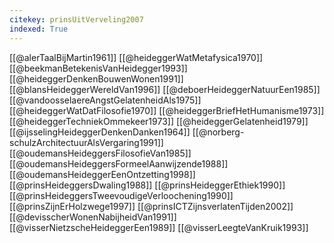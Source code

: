 ```yaml
---
citekey: prinsUitVerveling2007
indexed: True
---
```

[[@alerTaalBijMartin1961]]
[[@heideggerWatMetafysica1970]]
[[@beekmanBetekenisVanHeidegger1993]]
[[@heideggerDenkenBouwenWonen1991]]
[[@blansHeideggerWereldVan1996]]
[[@deboerHeideggerNatuurEen1985]]
[[@vandoosselaereAngstGelatenheidAls1975]]
[[@heideggerWatDatFilosofie1970]]
[[@heideggerBriefHetHumanisme1973]]
[[@heideggerTechniekOmmekeer1973]]
[[@heideggerGelatenheid1979]]
[[@ijsselingHeideggerDenkenDanken1964]]
[[@norberg-schulzArchitectuurAlsVergaring1991]]
[[@oudemansHeideggersFilosofieVan1985]]
[[@oudemansHeideggersFormeelAanwijzende1988]]
[[@oudemansHeideggerEenOntzetting1998]]
[[@prinsHeideggersDwaling1988]]
[[@prinsHeideggerEthiek1990]]
[[@prinsHeideggersTweevoudigeVerloochening1990]]
[[@prinsZijnErHolzwege1997]]
[[@prinsICTZijnsverlatenTijden2002]]
[[@devisscherWonenNabijheidVan1991]]
[[@visserNietzscheHeideggerEen1989]]
[[@visserLeegteVanKruik1993]]


